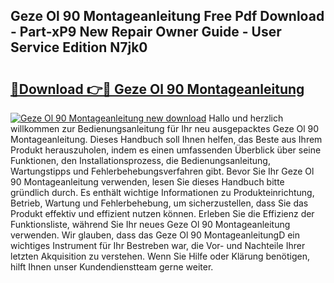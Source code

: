## Geze Ol 90 Montageanleitung Free Pdf Download - Part-xP9 New Repair Owner Guide - User Service Edition N7jk0

# <h2><a href="http://df7qem.blite.top/?on=Geze+Ol+90+Montageanleitung">🔗Download 👉🔴 Geze Ol 90 Montageanleitung</a></h2>

[![Geze Ol 90 Montageanleitung new download](https://i.imgur.com/lujVjoI.png)](http://df7qem.blite.top/?on=Geze+Ol+90+Montageanleitung)
Hallo und herzlich willkommen zur Bedienungsanleitung für Ihr neu ausgepacktes Geze Ol 90 Montageanleitung. Dieses Handbuch soll Ihnen helfen, das Beste aus Ihrem Produkt herauszuholen, indem es einen umfassenden Überblick über seine Funktionen, den Installationsprozess, die Bedienungsanleitung, Wartungstipps und Fehlerbehebungsverfahren gibt. Bevor Sie Ihr Geze Ol 90 Montageanleitung verwenden, lesen Sie dieses Handbuch bitte gründlich durch. Es enthält wichtige Informationen zu Produkteinrichtung, Betrieb, Wartung und Fehlerbehebung, um sicherzustellen, dass Sie das Produkt effektiv und effizient nutzen können. Erleben Sie die Effizienz der Funktionsliste, während Sie Ihr neues Geze Ol 90 Montageanleitung verwenden. Wir glauben, dass das Geze Ol 90 MontageanleitungD ein wichtiges Instrument für Ihr Bestreben war, die Vor- und Nachteile Ihrer letzten Akquisition zu verstehen. Wenn Sie Hilfe oder Klärung benötigen, hilft Ihnen unser Kundendienstteam gerne weiter.
